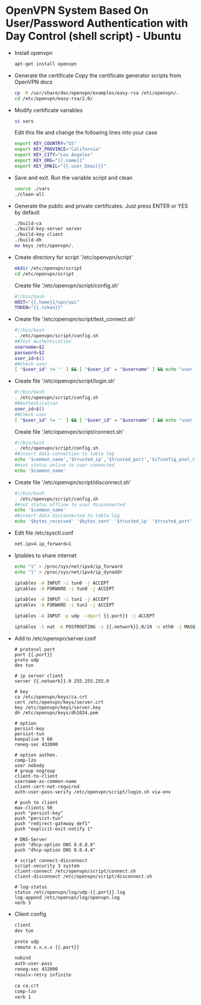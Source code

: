 # OpenVPN System Based On User/Password Authentication with Day Control (shell script) - Ubuntu

- Install openvpn

  ```bash
  apt-get install openvpn
  ```

- Generate the certificate Copy the certificate generator scripts from OpenVPN docs

  ```bash
  cp -R /usr/share/doc/openvpn/examples/easy-rsa /etc/openvpn/.
  cd /etc/openvpn/easy-rsa/2.0/
  ```

- Modify certificate variables

  ```bash
  vi vars
  ```

  Edit this file and change the following lines into your case

  ```bash
  export KEY_COUNTRY="US"
  export KEY_PROVINCE="California"
  export KEY_CITY="Los Angeles"
  export KEY_ORG="{{.name}}"
  export KEY_EMAIL="{{.user.Email}}"
  ```

- Save and exit. Run the variable script and clean

  ```bash
  source ./vars
  ./clean-all
  ```

- Generate the public and private certificates. Just press ENTER or YES by default

  ```bash
  ./build-ca
  ./build-key-server server
  ./build-key client
  ./build-dh
  mv keys /etc/openvpn/.
  ```

- Create directory for script '/etc/openvpn/script'

  ```bash
  mkdir /etc/openvpn/script
  cd /etc/openvpn/script
  ```

  Create file '/etc/openvpn/script/config.sh'

  ```bash
  #!/bin/bash
  HOST="{{.home}}/vpn/api"
  TOKEN="{{.token}}"
  ```

- Create file '/etc/openvpn/script/test_connect.sh'

  ```bash
  #!/bin/bash
  . /etc/openvpn/script/config.sh
  ##Test Authentication
  username=$1
  password=$2
  user_id=$()
  ##Check user
  [ "$user_id" != '' ] && [ "$user_id" = "$username" ] && echo "user : $username" && echo 'authentication ok.' && exit 0 || echo 'authentication failed.'; exit 1
  ```

- Create file '/etc/openvpn/script/login.sh'

  ```bash
  #!/bin/bash
  . /etc/openvpn/script/config.sh
  ##Authentication
  user_id=$()
  ##Check user
  [ "$user_id" != '' ] && [ "$user_id" = "$username" ] && echo "user : $username" && echo 'authentication ok.' && exit 0 || echo 'authentication failed.'; exit 1
  ```

  Create file '/etc/openvpn/script/connect.sh'

  ```bash
  #!/bin/bash
  . /etc/openvpn/script/config.sh
  ##insert data connection to table log
  echo '$common_name','$trusted_ip','$trusted_port','$ifconfig_pool_remote_ip','$remote_port_1','$bytes_received','$bytes_sent'
  ##set status online to user connected
  echo '$common_name'
  ```

- Create file '/etc/openvpn/script/disconnect.sh'

  ```bash
  #!/bin/bash
  . /etc/openvpn/script/config.sh
  ##set status offline to user disconnected
  echo '$common_name'
  ##insert data disconnected to table log
  echo '$bytes_received' '$bytes_sent' '$trusted_ip' '$trusted_port' '$common_name'
  ```

- Edit file /etc/sysctl.conf

  ```bash
  net.ipv4.ip_forward=1
  ```

- Iptables to share internet

  ```bash
  echo "1" > /proc/sys/net/ipv4/ip_forward
  echo "1" > /proc/sys/net/ipv4/ip_dynaddr

  iptables -A INPUT -i tun0 -j ACCEPT
  iptables -A FORWARD -i tun0 -j ACCEPT

  iptables -A INPUT -i tun1 -j ACCEPT
  iptables -A FORWARD -i tun1 -j ACCEPT

  iptables -A INPUT -p udp --dport {{.port}} -j ACCEPT

  iptables -t nat -A POSTROUTING -s {{.network}}.0/24 -o eth0 -j MASQUERADE
  ```

- Add to /etc/openvpn/server.conf

  ```
  # protocol port
  port {{.port}}
  proto udp
  dev tun

  # ip server client
  server {{.network}}.0 255.255.255.0

  # key
  ca /etc/openvpn/keys/ca.crt
  cert /etc/openvpn/keys/server.crt
  key /etc/openvpn/keys/server.key
  dh /etc/openvpn/keys/dh1024.pem

  # option
  persist-key
  persist-tun
  keepalive 5 60
  reneg-sec 432000

  # option authen.
  comp-lzo
  user nobody
  # group nogroup
  client-to-client
  username-as-common-name
  client-cert-not-required
  auth-user-pass-verify /etc/openvpn/script/login.sh via-env

  # push to client
  max-clients 50
  push "persist-key"
  push "persist-tun"
  push "redirect-gateway def1"
  push "explicit-exit-notify 1"

  # DNS-Server
  push "dhcp-option DNS 8.8.8.8"
  push "dhcp-option DNS 8.8.4.4"

  # script connect-disconnect
  script-security 3 system
  client-connect /etc/openvpn/script/connect.sh
  client-disconnect /etc/openvpn/script/disconnect.sh

  # log-status
  status /etc/openvpn/log/udp-{{.port}}.log
  log-append /etc/openvpn/log/openvpn.log
  verb 3
  ```

- Client config

  ```bash
  client
  dev tun

  proto udp
  remote x.x.x.x {{.port}}

  nobind
  auth-user-pass
  reneg-sec 432000
  resolv-retry infinite

  ca ca.crt
  comp-lzo
  verb 1
  ```

  
